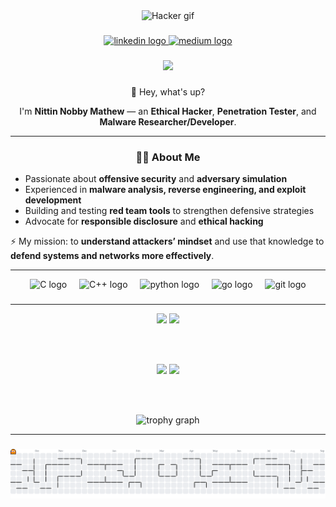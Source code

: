 <div align="center">
  <img src="https://media.tenor.com/McPQygGOuXYAAAAj/gladgers-hacker-gers-guardians-of-galaxy.gif" alt="Hacker gif" width="120" />
</div>

###

<div align="center">
  <a href="https://www.linkedin.com/in/nittin-nobby-mathew-601a831b3/" target="_blank">
    <img src="https://img.shields.io/static/v1?message=LinkedIn&logo=linkedin&label=&color=0077B5&logoColor=white&labelColor=&style=for-the-badge" height="25" alt="linkedin logo" />
  </a>
  <a href="https://medium.com/@idor69" target="_blank">
    <img src="https://img.shields.io/static/v1?message=Medium&logo=medium&label=&color=000000&logoColor=white&labelColor=&style=for-the-badge" height="25" alt="medium logo" />
  </a>
</div>

###

<div align="center">
  <img src="https://visitor-badge.laobi.icu/badge?page_id=CrypterENC&"  />
</div>

###

<div align="center">
  <p align="center">👋 Hey, what's up?</p> 
  <p align="center">
    I'm <b>Nittin Nobby Mathew</b> — an <b>Ethical Hacker</b>, <b>Penetration Tester</b>, and <b>Malware Researcher/Developer</b>.
  </p>
</div>

---

<div align="center">
  <h3>👨‍💻 About Me</h3>

  <div align="left">
    <ul>
      <li>Passionate about <b>offensive security</b> and <b>adversary simulation</b></li>
      <li>Experienced in <b>malware analysis, reverse engineering, and exploit development</b></li>
      <li>Building and testing <b>red team tools</b> to strengthen defensive strategies</li>
      <li>Advocate for <b>responsible disclosure</b> and <b>ethical hacking</b></li>
    </ul>

  <p>⚡ My mission: to <b>understand attackers’ mindset</b> and use that knowledge to <b>defend systems and networks more effectively</b>.</p>
  </div>
</div>


---

<div align="center">
  <img src="https://skillicons.dev/icons?i=c" height="60" alt="C logo"  />
  <img width="12" />
  <img src="https://skillicons.dev/icons?i=cpp" height="60" alt="C++ logo"  />
  <img width="12" />
  <img src="https://skillicons.dev/icons?i=py" height="60" alt="python logo"  />
  <img width="12" />
  <img src="https://skillicons.dev/icons?i=go" height="60" alt="go logo"  />
  <img width="12" />
  <img src="https://skillicons.dev/icons?i=git" height="60" alt="git logo"  />
</div>

###

---

<div align="center">

  <!-- Row 1 -->
  <img src="https://github-readme-stats.vercel.app/api?username=CrypterENC&theme=dracula&hide_border=false&include_all_commits=false&count_private=false" width="48%" />
  <img src="https://nirzak-streak-stats.vercel.app/?user=CrypterENC&theme=dracula&hide_border=false" width="48%" />
  
  <br/><br/>

  <!-- Row 2 -->
  <img src="https://github-contributor-stats.vercel.app/api?username=CrypterENC&limit=5&theme=dracula&combine_all_yearly_contributions=true" width="48%" />
  <img src="https://github-readme-stats.vercel.app/api/top-langs/?username=CrypterENC&theme=dracula&hide_border=false&include_all_commits=false&count_private=false&layout=compact" width="48%" />

  <br/><br/>

  <!-- Trophies -->
  <img src="https://github-profile-trophy.vercel.app?username=maurodesouza&theme=dracula&column=-1&row=1&margin-w=8&margin-h=8&no-bg=false&no-frame=false&order=4" height="150" alt="trophy graph" />

</div>

---

###

<picture>
  <source media="(prefers-color-scheme: dark)" srcset="https://github.com/CrypterENC/CrypterENC/blob/output/pacman-contribution-graph-dark.svg">
  <source media="(prefers-color-scheme: light)" srcset="https://github.com/CrypterENC/CrypterENC/blob/output/pacman-contribution-graph.svg">
  <img alt="pacman contribution graph" src="https://raw.githubusercontent.com/CrypterENC/CrypterENC/output/pacman-contribution-graph.svg">
</picture>

###
